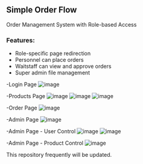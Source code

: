 ## Simple Order Flow

Order Management System with Role-based Access

### Features:
- Role-specific page redirection
- Personnel can place orders
- Waitstaff can view and approve orders
- Super admin file management


-Login Page
![image](https://github.com/cngzhn06/Simple-Order-Flow--ReactJS-NodeJS/assets/95685025/f8469b5a-7442-4a76-9110-fb71d262a0b3)

-Products Page
![image](https://github.com/cngzhn06/Simple-Order-Flow--ReactJS-NodeJS/assets/95685025/dbe5bcfb-04bf-49d9-ad4a-f94fbb8a85a0)
![image](https://github.com/cngzhn06/Simple-Order-Flow--ReactJS-NodeJS/assets/95685025/1e6c4f48-0de5-4681-8271-100a2e8ce3c0)
![image](https://github.com/cngzhn06/Simple-Order-Flow--ReactJS-NodeJS/assets/95685025/4f3b9b3d-0f92-4fd6-98cc-6085a487d89c)

-Order Page
![image](https://github.com/cngzhn06/Simple-Order-Flow--ReactJS-NodeJS/assets/95685025/b1323111-3deb-48a8-9322-5dfc8ac37e24)

-Admin Page
![image](https://github.com/cngzhn06/Simple-Order-Flow--ReactJS-NodeJS/assets/95685025/08933918-9ab4-47c2-a073-7397e4b36321)

-Admin Page - User Control
![image](https://github.com/cngzhn06/Simple-Order-Flow--ReactJS-NodeJS/assets/95685025/f0f8105d-f94d-4838-9efe-a5599f8025b0)
![image](https://github.com/cngzhn06/Simple-Order-Flow--ReactJS-NodeJS/assets/95685025/5046a2aa-0c39-41b6-9897-6b03171d79c7)

-Admin Page - Product Control
![image](https://github.com/cngzhn06/Simple-Order-Flow--ReactJS-NodeJS/assets/95685025/487912fc-bd1e-4866-ae5c-dec05d653c40)




This repository frequently will be updated.
